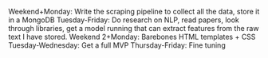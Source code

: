Weekend+Monday: Write the scraping pipeline to collect all the data, store it in a MongoDB
Tuesday-Friday: Do research on NLP, read papers, look through libraries, get a model running that can extract features from the raw text I have stored.
Weekend 2+Monday: Barebones HTML templates + CSS
Tuesday-Wednesday: Get a full MVP
Thursday-Friday: Fine tuning
